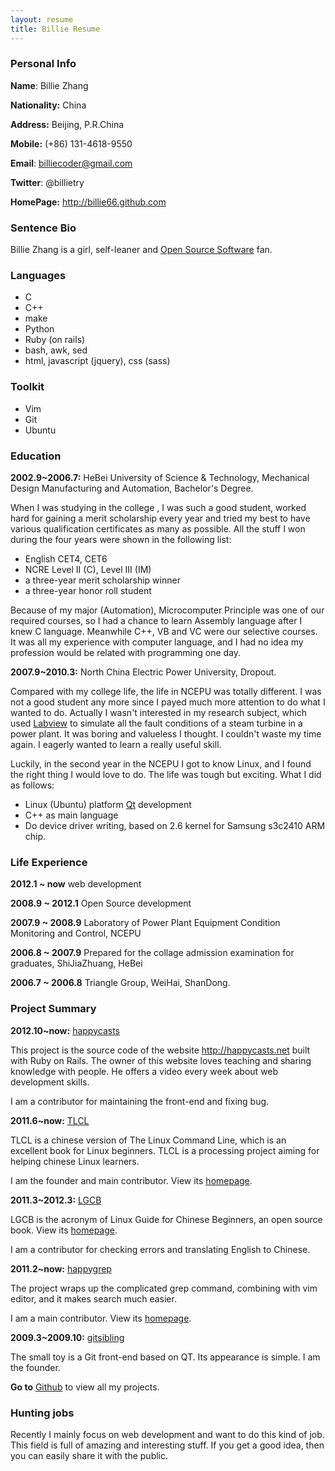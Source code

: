 ```yaml
---
layout: resume 
title: Billie Resume
--- 
```


### Personal Info

**Name**: Billie Zhang 

**Nationality:** China

**Address:** Beijing, P.R.China

**Mobile:** (+86) 131-4618-9550

**Email**: billiecoder@gmail.com

**Twitter**: @billietry

**HomePage:** <http://billie66.github.com>

### Sentence Bio

Billie Zhang is a girl, self-leaner and [Open Source Software][oss] fan. 

### Languages 

 - C
 - C++
 - make
 - Python
 - Ruby (on rails)
 - bash, awk, sed 
 - html, javascript (jquery), css (sass)

### Toolkit

 - Vim 
 - Git 
 - Ubuntu 

### Education 

__2002.9~2006.7:__ HeBei University of Science & Technology, Mechanical Design
Manufacturing and Automation, Bachelor's Degree.

When I was studying in the college , I was such a good student, worked hard
for gaining a merit scholarship every year and tried my best to have various
qualification certificates as many as possible. All the stuff I won during
the four years were shown in the following list:  
 
 - English CET4, CET6 
 - NCRE Level II (C), Level III (IM)
 - a three-year merit scholarship winner
 - a three-year honor roll student 

Because of my major (Automation), Microcomputer Principle was one of our
required courses, so I had a chance to learn Assembly language after I knew C
language. Meanwhile C++, VB and VC were our selective courses. It was all my
experience with computer language, and I had no idea my profession would be
related with programming one day.

__2007.9~2010.3:__ North China Electric Power University, Dropout.

Compared with my college life, the life in NCEPU was totally different. I was
not a good student any more since I payed much more attention to do what I
wanted to do. Actually I wasn't interested in my research subject, which used
[Labview][labview] to simulate all the fault conditions of a steam turbine in
a power plant. It was boring and valueless I thought. I couldn't waste my time
again. I eagerly wanted to learn a really useful skill. 

Luckily, in the second year in the NCEPU I got to know Linux, and I found the
right thing I would love to do. The life was tough but exciting. What I did as
follows: 

 - Linux (Ubuntu) platform [Qt](http://qt.nokia.com/) development
 - C++ as main language 
 - Do device driver writing, based on 2.6 kernel for Samsung s3c2410 ARM chip.  

### Life Experience

__2012.1 ~ now__ web development 

__2008.9 ~ 2012.1__ Open Source development 

__2007.9 ~ 2008.9__ Laboratory of Power Plant Equipment Condition Monitoring and Control, NCEPU

__2006.8 ~ 2007.9__ Prepared for the collage admission examination for graduates, ShiJiaZhuang, HeBei 

__2006.7 ~ 2006.8__ Triangle Group, WeiHai, ShanDong.  

### Project Summary

__2012.10~now:__ [happycasts][happycasts]

This project is the source code of the website <http://happycasts.net> built
with Ruby on Rails. The owner of this website loves teaching and sharing
knowledge with people. He offers a video every week about web development skills.

I am a contributor for maintaining the front-end and fixing bug.

__2011.6~now:__ [TLCL][tlcl]

TLCL is a chinese version of The Linux Command Line, which is an excellent
book for Linux beginners. TLCL is a processing project aiming for helping
chinese Linux learners.

I am the founder and main contributor. View its [homepage][tlclpage].

__2011.3~2012.3:__ [LGCB][lgcb]

LGCB is the acronym of Linux Guide for Chinese Beginners, an open source book. 
View its [homepage][lgcbpage].

I am a contributor for checking errors and translating English to Chinese. 

__2011.2~now:__ [happygrep][happygrep]

The project wraps up the complicated grep command, combining with vim editor, and it
makes search much easier.

I am a main contributor. View its [homepage][happygreppage].

__2009.3~2009.10:__ [gitsibling][gitsibling]

The small toy is a Git front-end based on QT. Its appearance is simple.
I am the founder. 

__Go to__ [Github][github-billie] to view all my projects.

### Hunting jobs

Recently I mainly focus on web development and want to do this kind of
job. This field is full of amazing and interesting stuff. If you get a good
idea, then you can easily share it with the public. 

[oss]:http://en.wikipedia.org/wiki/Open_source
[labview]:http://en.wikipedia.org/wiki/Labview
[happycasts]:http://github.com/billie66/happycasts
[tlcl]:http://github.com/billie66/TLCL
[tlclpage]:http://billie66.github.com/TLCL/index.html
[lgcb]:http://github.com/happypeter/LGCB
[lgcbpage]:http://happypeter.github.com/LGCB/index.html
[happygrep]:http://github.com/happypeter/happygrep
[happygreppage]:http://happypeter.github.com/happygrep/index.html
[gitsibling]:http://github.com/billie66/gitsibling
[tata]:http://github.com/billie66/tata
[github-billie]:http://github.com/billie66
